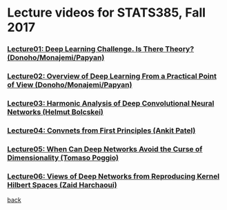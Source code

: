 
# Lecture videos for STATS385, Fall 2017


### [Lecture01: Deep Learning Challenge. Is There Theory? (Donoho/Monajemi/Papyan)]( https://www.youtube.com/watch?v=KrTqxmS1-L4)

### [Lecture02: Overview of Deep Learning From a Practical Point of View (Donoho/Monajemi/Papyan)](https://www.youtube.com/watch?v=VsBFt_-h5QA)

### [Lecture03: Harmonic Analysis of Deep Convolutional Neural Networks (Helmut Bolcskei)](https://www.youtube.com/watch?v=oCohnBbmpLA)

### [Lecture04: Convnets from First Principles (Ankit Patel)](https://www.youtube.com/watch?v=uIVPo5eyhE0&feature=youtu.be)

### [Lecture05: When Can Deep Networks Avoid the Curse of Dimensionality (Tomaso Poggio)](https://www.youtube.com/watch?v=4yLCuZnhkdI&feature=youtu.be)

### [Lecture06: Views of Deep Networks from Reproducing Kernel Hilbert Spaces (Zaid Harchaoui)](https://www.youtube.com/edit?o=U&video_id=k4zz_MX2Ero)



[back](./)
